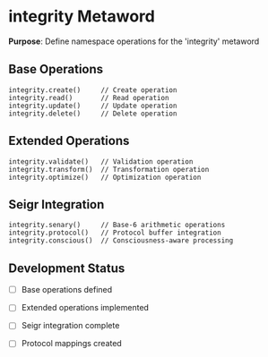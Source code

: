 # integrity Metaword

**Purpose**: Define namespace operations for the 'integrity' metaword

## Base Operations

```hyphos
integrity.create()     // Create operation
integrity.read()       // Read operation  
integrity.update()     // Update operation
integrity.delete()     // Delete operation
```

## Extended Operations

```hyphos
integrity.validate()   // Validation operation
integrity.transform()  // Transformation operation
integrity.optimize()   // Optimization operation
```

## Seigr Integration

```hyphos
integrity.senary()     // Base-6 arithmetic operations
integrity.protocol()   // Protocol buffer integration
integrity.conscious()  // Consciousness-aware processing
```

## Development Status

- [ ] Base operations defined
- [ ] Extended operations implemented  
- [ ] Seigr integration complete
- [ ] Protocol mappings created


